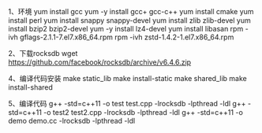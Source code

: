 
1、环境
    yum install gcc
    yum -y install gcc+ gcc-c++
    yum install cmake
    yum install perl
    yum install snappy snappy-devel
    yum install zlib zlib-devel
    yum install bzip2 bzip2-devel
    yum -y install lz4-devel
    yum install libasan
    rpm -ivh gflags-2.1.1-7.el7.x86_64.rpm
    rpm -ivh zstd-1.4.2-1.el7.x86_64.rpm

2、下载rocksdb
    wget https://github.com/facebook/rocksdb/archive/v6.4.6.zip

4、编译代码安装
   make static_lib
   make install-static
   make shared_lib
   make install-shared

5、编译代码
g++ -std=c++11 -o test test.cpp -lrocksdb  -lpthread -ldl
g++ -std=c++11 -o test2 test2.cpp -lrocksdb  -lpthread -ldl
g++ -std=c++11 -o demo demo.cc -lrocksdb  -lpthread -ldl